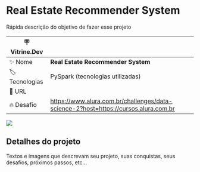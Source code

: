 # Real Estate Recommender System

Rápida descrição do objetivo de fazer esse projeto

| :placard: Vitrine.Dev |     |
| -------------  | --- |
| :sparkles: Nome        | **Real Estate Recommender System**
| :label: Tecnologias | PySpark (tecnologias utilizadas)
| :rocket: URL         |
| :fire: Desafio     | https://www.alura.com.br/challenges/data-science-2?host=https://cursos.alura.com.br

<!-- Inserir imagem com a #vitrinedev ao final do link -->
![](https://via.placeholder.com/1200x500.png?text=imagem+lindona+do+meu+projeto#vitrinedev)

## Detalhes do projeto

Textos e imagens que descrevam seu projeto, suas conquistas, seus desafios, próximos passos, etc...
